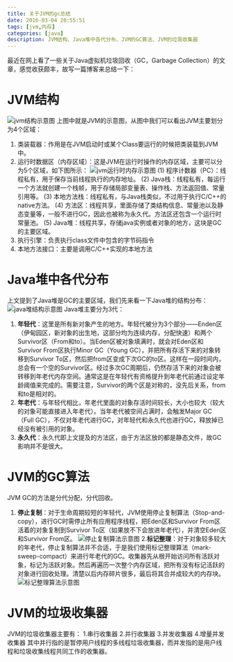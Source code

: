 ```yaml
---
title: 关于JVM的gc总结
date: 2016-03-04 20:55:51
tags: [jvm,内存]
categories: [java]
description: JVM结构、Java堆中各代分布、JVM的GC算法、JVM的垃圾收集器
---
```

最近在网上看了一些关于Java虚拟机垃圾回收（GC，Garbage Collection）的文章，感觉收获颇丰，故写一篇博客来总结一下：
# JVM结构
![jvm结构示意图](1.jpg)
上图中就是JVM的示意图，从图中我们可以看出JVM主要划分为4个区域：
1. 类装载器：作用是在JVM启动时或某个Class要运行的时候把类装载到JVM中。
2. 运行时数据区（内存区域）：这是JVM在运行时操作的内存区域，主要可以分为5个区域，如下图所示： 
![jvm运行时内存示意图](2.jpg)
	(1) 程序计数器（PC）：线程私有，用于保存当前线程执行的内存地址。
	(2) Java栈：线程私有，每运行一个方法就创建一个栈帧，用于存储局部变量表、操作栈、方法返回值、常量引用等。
	(3) 本地方法栈：线程私有，与Java栈类似，不过用于执行C/C++的native方法。
	(4) 方法区：线程共享，里面存储了类结构信息、常量池以及静态变量等，一般不进行GC，因此也被称为永久代。方法区还包含一个运行时常量池。
	(5) Java堆：线程共享，存储java实例或者对象的地方，这块是GC的主要区域。
3. 执行引擎：负责执行class文件中包含的字节码指令
4. 本地方法接口：主要是调用C/C++实现的本地方法

# Java堆中各代分布
上文提到了Java堆是GC的主要区域，我们先来看一下Java堆的结构分布： 
![java堆结构示意图](3.jpg)
Java堆主要分为3代： 
1. **年轻代**：这里是所有新对象产生的地方。年轻代被分为3个部分——Enden区（伊甸园区，新对象的出生地，这部分均为连续内存，分配快速）和两个Survivor区（From和to）。当Eden区被对象填满时，就会对Eden区和Survivor From区执行Minor GC（Young GC），并把所有存活下来的对象转移到Survivor To区，然后把from区变成下次GC的to区。这样在一段时间内，总会有一个空的Survivor区。经过多次GC周期后，仍然存活下来的对象会被转移到年老代内存空间。通常这是在年轻代有资格提升到年老代前通过设定年龄阈值来完成的。需要注意，Survivor的两个区是对称的，没先后关系，from和to是相对的。 
2. **年老代**：与年轻代相比，年老代里面的对象存活时间较长，大小也较大（较大的对象可能直接进入年老代）。当年老代被空间占满时，会触发Major GC（Full GC），不仅对年老代进行GC，对年轻代和永久代也进行GC，释放掉已经没有被引用的对象。 
3. **永久代**：永久代即上文提及的方法区，由于方法区放的都是静态文件，故GC影响并不是很大。

# JVM的GC算法
JVM GC的方法是分代分配，分代回收。 
1. **停止复制**：对于生命周期较短的年轻代，JVM使用停止复制算法（Stop-and-copy），进行GC时需停止所有应用程序线程，把Eden区和Survivor From区活着的对象复制到Survivor To区（如果放不下会放进年老代），并清空Eden区和Survivor From区。 
![停止复制算法示意图](4.jpg)
2.**标记整理**：对于对象较多较大的年老代，停止复制算法并不合适，于是我们使用标记整理算法（mark-sweep-compact）来进行年老代的GC。收集器先从根开始访问所有活跃对象，标记为活跃对象。然后再遍历一次整个内存区域，把所有没有标记活跃的对象进行回收处理。清楚以后内存碎片很多，最后将其合并成较大的内存块。
![标记整理算法示意图](5.jpg)

# JVM的垃圾收集器
JVM的垃圾收集器主要有： 
1.串行收集器 
2.并行收集器 
3.并发收集器 
4.增量并发收集器 
其中并行指的是暂停用户线程的多线程垃圾收集器，而并发指的是用户线程和垃圾收集线程共同工作的收集器。